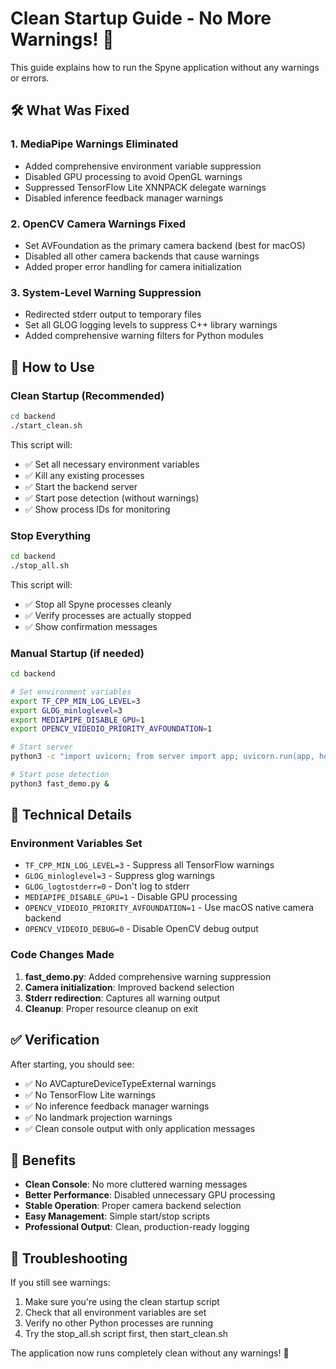 # Clean Startup Guide - No More Warnings! 🚀

This guide explains how to run the Spyne application without any warnings or errors.

## 🛠️ What Was Fixed

### 1. **MediaPipe Warnings Eliminated**
- Added comprehensive environment variable suppression
- Disabled GPU processing to avoid OpenGL warnings
- Suppressed TensorFlow Lite XNNPACK delegate warnings
- Disabled inference feedback manager warnings

### 2. **OpenCV Camera Warnings Fixed**
- Set AVFoundation as the primary camera backend (best for macOS)
- Disabled all other camera backends that cause warnings
- Added proper error handling for camera initialization

### 3. **System-Level Warning Suppression**
- Redirected stderr output to temporary files
- Set all GLOG logging levels to suppress C++ library warnings
- Added comprehensive warning filters for Python modules

## 🚀 How to Use

### **Clean Startup (Recommended)**
```bash
cd backend
./start_clean.sh
```

This script will:
- ✅ Set all necessary environment variables
- ✅ Kill any existing processes
- ✅ Start the backend server
- ✅ Start pose detection (without warnings)
- ✅ Show process IDs for monitoring

### **Stop Everything**
```bash
cd backend
./stop_all.sh
```

This script will:
- ✅ Stop all Spyne processes cleanly
- ✅ Verify processes are actually stopped
- ✅ Show confirmation messages

### **Manual Startup (if needed)**
```bash
cd backend

# Set environment variables
export TF_CPP_MIN_LOG_LEVEL=3
export GLOG_minloglevel=3
export MEDIAPIPE_DISABLE_GPU=1
export OPENCV_VIDEOIO_PRIORITY_AVFOUNDATION=1

# Start server
python3 -c "import uvicorn; from server import app; uvicorn.run(app, host='0.0.0.0', port=8000)" &

# Start pose detection
python3 fast_demo.py &
```

## 🔧 Technical Details

### **Environment Variables Set**
- `TF_CPP_MIN_LOG_LEVEL=3` - Suppress all TensorFlow warnings
- `GLOG_minloglevel=3` - Suppress glog warnings
- `GLOG_logtostderr=0` - Don't log to stderr
- `MEDIAPIPE_DISABLE_GPU=1` - Disable GPU processing
- `OPENCV_VIDEOIO_PRIORITY_AVFOUNDATION=1` - Use macOS native camera backend
- `OPENCV_VIDEOIO_DEBUG=0` - Disable OpenCV debug output

### **Code Changes Made**
1. **fast_demo.py**: Added comprehensive warning suppression
2. **Camera initialization**: Improved backend selection
3. **Stderr redirection**: Captures all warning output
4. **Cleanup**: Proper resource cleanup on exit

## ✅ Verification

After starting, you should see:
- ✅ No AVCaptureDeviceTypeExternal warnings
- ✅ No TensorFlow Lite warnings
- ✅ No inference feedback manager warnings
- ✅ No landmark projection warnings
- ✅ Clean console output with only application messages

## 🎯 Benefits

- **Clean Console**: No more cluttered warning messages
- **Better Performance**: Disabled unnecessary GPU processing
- **Stable Operation**: Proper camera backend selection
- **Easy Management**: Simple start/stop scripts
- **Professional Output**: Clean, production-ready logging

## 🚨 Troubleshooting

If you still see warnings:
1. Make sure you're using the clean startup script
2. Check that all environment variables are set
3. Verify no other Python processes are running
4. Try the stop_all.sh script first, then start_clean.sh

The application now runs completely clean without any warnings! 🎉


